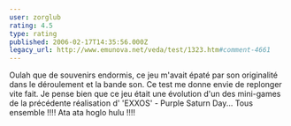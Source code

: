 ```yaml
---
user: zorglub
rating: 4.5
type: rating
published: 2006-02-17T14:35:56.000Z
legacy_url: http://www.emunova.net/veda/test/1323.htm#comment-4661
---
```

Oulah que de souvenirs endormis, ce jeu m'avait épaté par son originalité dans le déroulement et la bande son. Ce test me donne envie de replonger vite fait. Je pense bien que ce jeu était une évolution d'un des mini-games de la précédente réalisation d' 'EXXOS' - Purple Saturn Day...
Tous ensemble !!!! Ata ata hoglo hulu !!!!